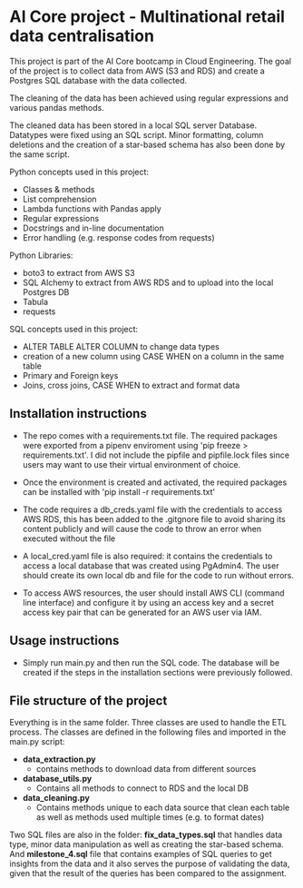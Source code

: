 # AI Core project - Multinational retail data centralisation 

This project is part of the AI Core bootcamp in Cloud Engineering. 
The goal of the project is to collect data from AWS (S3 and RDS) and create a Postgres SQL database with the data collected. 

The cleaning of the data has been achieved using regular expressions and various pandas methods.

The cleaned data has been stored in a local SQL server Database. Datatypes were fixed using an SQL script. Minor formatting, column deletions and the creation of a star-based schema has also been done by the same script.

Python concepts used in this project:

-  Classes & methods
-  List comprehension
-  Lambda functions with Pandas apply
-  Regular expressions
-  Docstrings and in-line documentation
-  Error handling (e.g. response codes from requests)

Python Libraries: 

- boto3 to extract from AWS S3
- SQL Alchemy to extract from AWS RDS and to upload into the local Postgres DB 
- Tabula 
- requests 

SQL concepts used in this project:

- ALTER TABLE ALTER COLUMN to change data types
- creation of a new column using CASE WHEN on a column in the same table
- Primary and Foreign keys
- Joins, cross joins, CASE WHEN to extract and format data

## Installation instructions

- The repo comes with a requirements.txt file. The required packages were exported from a pipenv enviroment using 'pip freeze > requirements.txt'. 
I did not include the pipfile and pipfile.lock files since users may want to use their virtual environment of choice. 

- Once the environment is created and activated, the required packages can be installed with 'pip install -r requirements.txt'

- The code requires a db_creds.yaml file with the credentials to access AWS RDS, this has been added to the .gitgnore file to avoid sharing its content publicly and will cause the code to throw an error when executed without the file

- A local_cred.yaml file is also required: it contains the credentials to access a local database that was created using PgAdmin4. The user should create its own local db and file for the code to run without errors.

- To access AWS resources, the user should install AWS CLI (command line interface) and configure it by using an access key and a secret access key pair that can be generated for an AWS user via IAM. 

## Usage instructions

- Simply run main.py and then run the SQL code. The database will be created if the steps in the installation sections were previously followed. 

## File structure of the project

Everything is in the same folder.
Three classes are used to handle the ETL process. The classes are defined in the following files and imported in the main.py script:

- **data_extraction.py**
  - contains methods to download data from different sources 
- **database_utils.py**
  - Contains all methods to connect to RDS and the local DB 
- **data_cleaning.py**
  - Contains methods unique to each data source that clean each table as well as methods used multiple times (e.g. to format dates)

Two SQL files are also in the folder:
**fix_data_types.sql** that handles data type, minor data manipulation as well as creating the star-based schema.
And **milestone_4.sql** file that contains examples of SQL queries to get insights from the data and it also serves the purpose of validating the data, given that the result of the queries has been compared to the assignment.


